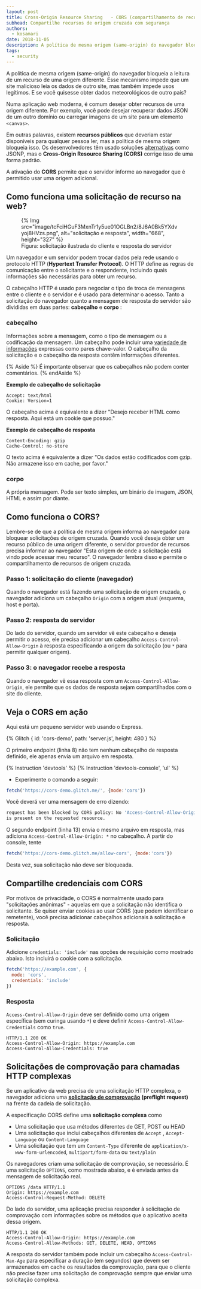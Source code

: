 ```yaml
---
layout: post
title: Cross-Origin Resource Sharing   - CORS (compartilhamento de recursos de origem cruzada)
subhead: Compartilhe recursos de origem cruzada com segurança
authors:
  - kosamari
date: 2018-11-05
description: A política de mesma origem (same-origin) do navegador bloqueia a leitura de um recurso de uma origem diferente. Esse mecanismo impede que um site malicioso leia os dados de outro site, mas também impede usos legítimos. E se você quisesse obter dados meteorológicos de outro país? A ativação do CORS permite que o servidor diga ao navegador que está permitido usar uma origem adicional.
tags:
  - security
---
```


A política de mesma origem (same-origin) do navegador bloqueia a leitura de um recurso de uma origem diferente. Esse mecanismo impede que um site malicioso leia os dados de outro site, mas também impede usos legítimos. E se você quisesse obter dados meteorológicos de outro país?

Numa aplicação web moderna, é comum desejar obter recursos de uma origem diferente. Por exemplo, você pode desejar recuperar dados JSON de um outro domínio ou carregar imagens de um site para um elemento `<canvas>`.

Em outras palavras, existem **recursos públicos** que deveriam estar disponíveis para qualquer pessoa ler, mas a política de mesma origem bloqueia isso. Os desenvolvedores têm usado soluções [alternativas](https://stackoverflow.com/questions/2067472/what-is-jsonp-all-about) como JSONP, mas o **Cross-Origin Resource Sharing (CORS)** corrige isso de uma forma padrão.

A ativação do **CORS** permite que o servidor informe ao navegador que é permitido usar uma origem adicional.

## Como funciona uma solicitação de recurso na web?

<figure class="w-figure w-figure--inline-right">   {% Img src="image/tcFciHGuF3MxnTr1y5ue01OGLBn2/8J6A0Bk5YXdvyoj8HVzs.png", alt="solicitação e resposta", width="668", height="327" %}   <figcaption class="w-figcaption">     Figura: solicitação ilustrada do cliente e resposta do servidor </figcaption></figure>

Um navegador e um servidor podem trocar dados pela rede usando o protocolo HTTP (**Hypertext Transfer Protocol**). O HTTP define as regras de comunicação entre o solicitante e o respondente, incluindo quais informações são necessárias para obter um recurso.

O cabeçalho HTTP é usado para negociar o tipo de troca de mensagens entre o cliente e o servidor e é usado para determinar o acesso. Tanto a solicitação do navegador quanto a mensagem de resposta do servidor são divididas em duas partes: **cabeçalho** e **corpo** :

### cabeçalho

Informações sobre a mensagem, como o tipo de mensagem ou a codificação da mensagem. Um cabeçalho pode incluir uma [variedade de informações](https://en.wikipedia.org/wiki/List_of_HTTP_header_fields) expressas como pares chave-valor. O cabeçalho da solicitação e o cabeçalho da resposta contêm informações diferentes.

{% Aside %} É importante observar que os cabeçalhos não podem conter comentários. {% endAside %}

**Exemplo de cabeçalho de solicitação**

```text
Accept: text/html
Cookie: Version=1
```

O cabeçalho acima é equivalente a dizer "Desejo receber HTML como resposta. Aqui está um cookie que possuo."

**Exemplo de cabeçalho de resposta**

```text
Content-Encoding: gzip
Cache-Control: no-store
```

O texto acima é equivalente a dizer "Os dados estão codificados com gzip. Não armazene isso em cache, por favor."

### corpo

A própria mensagem. Pode ser texto simples, um binário de imagem, JSON, HTML e assim por diante.

## Como funciona o CORS?

Lembre-se de que a política de mesma origem informa ao navegador para bloquear solicitações de origem cruzada. Quando você deseja obter um recurso público de uma origem diferente, o servidor provedor de recursos precisa informar ao navegador "Esta origem de onde a solicitação está vindo pode acessar meu recurso". O navegador lembra disso e permite o compartilhamento de recursos de origem cruzada.

### Passo 1: solicitação do cliente (navegador)

Quando o navegador está fazendo uma solicitação de origem cruzada, o navegador adiciona um cabeçalho `Origin` com a origem atual (esquema, host e porta).

### Passo 2: resposta do servidor

Do lado do servidor, quando um servidor vê este cabeçalho e deseja permitir o acesso, ele precisa adicionar um cabeçalho `Access-Control-Allow-Origin` à resposta especificando a origem da solicitação (ou `*` para permitir qualquer origem).

### Passo 3: o navegador recebe a resposta

Quando o navegador vê essa resposta com um `Access-Control-Allow-Origin`, ele permite que os dados de resposta sejam compartilhados com o site do cliente.

## Veja o CORS em ação

Aqui está um pequeno servidor web usando o Express.

{% Glitch { id: 'cors-demo', path: 'server.js', height: 480 } %}

O primeiro endpoint (linha 8) não tem nenhum cabeçalho de resposta definido, ele apenas envia um arquivo em resposta.

{% Instruction 'devtools' %} {% Instruction 'devtools-console', 'ul' %}

- Experimente o comando a seguir:

```js
fetch('https://cors-demo.glitch.me/', {mode:'cors'})
```

Você deverá ver uma mensagem de erro dizendo:

```bash
request has been blocked by CORS policy: No 'Access-Control-Allow-Origin' header
is present on the requested resource.
```

O segundo endpoint (linha 13) envia o mesmo arquivo em resposta, mas adiciona `Access-Control-Allow-Origin: *` no cabeçalho. A partir do console, tente

```js
fetch('https://cors-demo.glitch.me/allow-cors', {mode:'cors'})
```

Desta vez, sua solicitação não deve ser bloqueada.

## Compartilhe credenciais com CORS

Por motivos de privacidade, o CORS é normalmente usado para "solicitações anônimas" - aquelas em que a solicitação não identifica o solicitante. Se quiser enviar cookies ao usar CORS (que podem identificar o remetente), você precisa adicionar cabeçalhos adicionais à solicitação e resposta.

### Solicitação

Adicione `credentials: 'include'` nas opções de requisição como mostrado abaixo. Isto incluirá o cookie com a solicitação.

```js
fetch('https://example.com', {
  mode: 'cors',
  credentials: 'include'
})
```

### Resposta

`Access-Control-Allow-Origin` deve ser definido como uma origem específica (sem curinga usando `*`) e deve definir `Access-Control-Allow-Credentials` como `true`.

```text
HTTP/1.1 200 OK
Access-Control-Allow-Origin: https://example.com
Access-Control-Allow-Credentials: true
```

## Solicitações de comprovação para chamadas HTTP complexas

Se um aplicativo da web precisa de uma solicitação HTTP complexa, o navegador adiciona uma **[solicitação de comprovação](https://developer.mozilla.org/docs/Web/HTTP/CORS#preflighted_requests) (preflight request)** na frente da cadeia de solicitação.

A especificação CORS define uma **solicitação complexa** como

- Uma solicitação que usa métodos diferentes de GET, POST ou HEAD
- Uma solicitação que inclui cabeçalhos diferentes de `Accept` , `Accept-Language` ou `Content-Language`
- Uma solicitação que tem um `Content-Type` diferente de `application/x-www-form-urlencoded`, `multipart/form-data` ou `text/plain`

Os navegadores criam uma solicitação de comprovação, se necessário. É uma solicitação `OPTIONS`, como mostrada abaixo, e é enviada antes da mensagem de solicitação real.

```text
OPTIONS /data HTTP/1.1
Origin: https://example.com
Access-Control-Request-Method: DELETE
```

Do lado do servidor, uma aplicação precisa responder à solicitação de comprovação com informações sobre os métodos que o aplicativo aceita dessa origem.

```text
HTTP/1.1 200 OK
Access-Control-Allow-Origin: https://example.com
Access-Control-Allow-Methods: GET, DELETE, HEAD, OPTIONS
```

A resposta do servidor também pode incluir um cabeçalho `Access-Control-Max-Age` para especificar a duração (em segundos) que devem ser armazenados em cache os resultados da comprovação, para que o cliente não precise fazer uma solicitação de comprovação sempre que enviar uma solicitação complexa.

